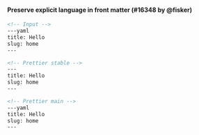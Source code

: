 #### Preserve explicit language in front matter (#16348 by @fisker)

<!-- prettier-ignore -->
```markdown
<!-- Input -->
---yaml
title: Hello
slug: home
---

<!-- Prettier stable -->
---
title: Hello
slug: home
---

<!-- Prettier main -->
---yaml
title: Hello
slug: home
---
```
